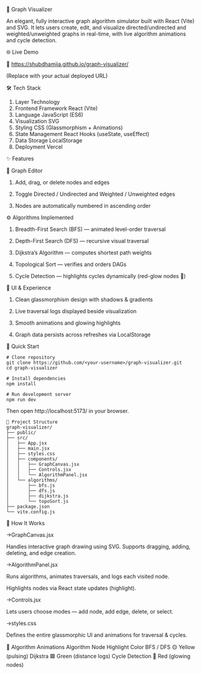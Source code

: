 📘 Graph Visualizer

An elegant, fully interactive graph algorithm simulator built with React (Vite) and SVG.
It lets users create, edit, and visualize directed/undirected and weighted/unweighted graphs in real-time, with live algorithm animations and cycle detection.

🌐 Live Demo

🔗 https://shubdhamija.github.io/graph-visualizer/

(Replace with your actual deployed URL)

🛠️ Tech Stack
1. Layer	Technology
2. Frontend Framework	React (Vite)
3. Language	JavaScript (ES6)
4. Visualization	SVG
5. Styling	CSS (Glassmorphism + Animations)
6. State Management	React Hooks (useState, useEffect)
7. Data Storage	LocalStorage
8. Deployment	Vercel
   
✨ Features

🧱 Graph Editor

1. Add, drag, or delete nodes and edges

2. Toggle Directed / Undirected and Weighted / Unweighted edges

3. Nodes are automatically numbered in ascending order

⚙️ Algorithms Implemented

1. Breadth-First Search (BFS) — animated level-order traversal

2. Depth-First Search (DFS) — recursive visual traversal

3. Dijkstra’s Algorithm — computes shortest path weights

4. Topological Sort — verifies and orders DAGs

5. Cycle Detection — highlights cycles dynamically (red-glow nodes 🔴)

🎨 UI & Experience

1. Clean glassmorphism design with shadows & gradients

2. Live traversal logs displayed beside visualization

3. Smooth animations and glowing highlights

4. Graph data persists across refreshes via LocalStorage

🚀 Quick Start
```
# Clone repository
git clone https://github.com/<your-username>/graph-visualizer.git
cd graph-visualizer

# Install dependencies
npm install

# Run development server
npm run dev
```

Then open http://localhost:5173/
 in your browser.

```
📂 Project Structure
graph-visualizer/
├── public/
├── src/
│   ├── App.jsx
│   ├── main.jsx
│   ├── styles.css
│   ├── components/
│   │   ├── GraphCanvas.jsx
│   │   ├── Controls.jsx
│   │   └── AlgorithmPanel.jsx
│   └── algorithms/
│       ├── bfs.js
│       ├── dfs.js
│       ├── dijkstra.js
│       └── topoSort.js
├── package.json
└── vite.config.js
```
🧩 How It Works

->GraphCanvas.jsx

   Handles interactive graph drawing using SVG.
   Supports dragging, adding, deleting, and edge creation.

->AlgorithmPanel.jsx

   Runs algorithms, animates traversals, and logs each visited node.
   
   Highlights nodes via React state updates (highlight).

->Controls.jsx

   Lets users choose modes — add node, add edge, delete, or select.

->styles.css

   Defines the entire glassmorphic UI and animations for traversal & cycles.

🧠 Algorithm Animations
Algorithm	Node Highlight Color
BFS / DFS	🟡 Yellow (pulsing)
Dijkstra	🟩 Green (distance logs)
Cycle Detection	🔴 Red (glowing nodes)
